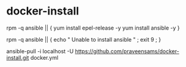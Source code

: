 # docker-install

rpm -q ansible || {
yum install epel-release -y 
yum install ansible -y
}

rpm -q ansible || { echo " Unable to install ansible " ; exit 9 ; }

 ansible-pull -i localhost -U https://github.com/praveensams/docker-install.git docker.yml
